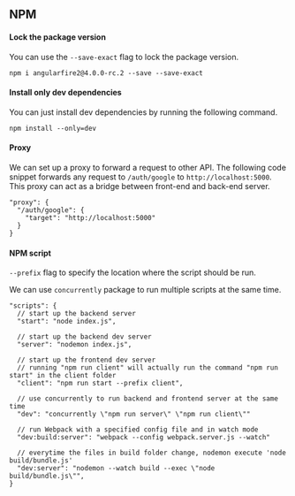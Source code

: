 ## NPM

#### Lock the package version

You can use the `--save-exact` flag to lock the package version.

```
npm i angularfire2@4.0.0-rc.2 --save --save-exact
```

#### Install only dev dependencies

You can just install dev dependencies by running the following command.

```
npm install --only=dev
```

#### Proxy

We can set up a proxy to forward a request to other API. The following code snippet forwards any request to `/auth/google` to `http://localhost:5000`. This proxy can act as a bridge between front-end and back-end server.

```
"proxy": {
  "/auth/google": {
    "target": "http://localhost:5000"
  }
}
```

#### NPM script

`--prefix` flag to specify the location where the script should be run.

We can use `concurrently` package to run multiple scripts at the same time.

```
"scripts": {
  // start up the backend server
  "start": "node index.js",
  
  // start up the backend dev server
  "server": "nodemon index.js",
  
  // start up the frontend dev server
  // running "npm run client" will actually run the command "npm run start" in the client folder
  "client": "npm run start --prefix client",
  
  // use concurrently to run backend and frontend server at the same time
  "dev": "concurrently \"npm run server\" \"npm run client\""
  
  // run Webpack with a specified config file and in watch mode
  "dev:build:server": "webpack --config webpack.server.js --watch"
  
  // everytime the files in build folder change, nodemon execute 'node build/bundle.js'
  "dev:server": "nodemon --watch build --exec \"node build/bundle.js\"",
}
```
